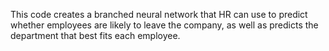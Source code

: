 This code creates a branched neural network that HR can use to predict whether employees are likely to leave the company, as well as predicts the department that best fits each employee.
